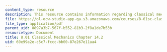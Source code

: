 ```yaml
---
content_type: resource
description: This resource contains information regarding classical mechanics.
file: https://ol-ocw-studio-app-qa.s3.amazonaws.com/courses/8-01sc-classical-mechanics-fall-2016/60e99a2ec5c7fcccbb0087e267e11aa4_MIT8_01F16_chapter14.2.pdf
file_type: application/pdf
parent_uid: 8897a3b7-567f-b552-81b3-2f8a1de7b53b
resourcetype: Document
title: 8.01 Classical Mechanics Chapter 14.2
uid: 60e99a2e-c5c7-fccc-bb00-87e267e11aa4
---
```

